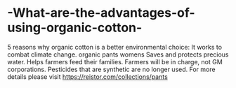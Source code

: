 # -What-are-the-advantages-of-using-organic-cotton-
5 reasons why organic cotton is a better environmental choice: It works to combat climate change. organic pants womens Saves and protects precious water. Helps farmers feed their families. Farmers will be in charge, not GM corporations. Pesticides that are synthetic are no longer used.
For more details please visit  https://reistor.com/collections/pants
